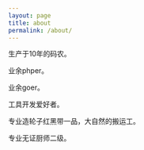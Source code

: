```yaml
---
layout: page
title: about
permalink: /about/
---
```


生产于10年的码农。

业余phper。

业余goer。

工具开发爱好者。

专业造轮子红黑带一品，大自然的搬运工。

专业无证厨师二级。
